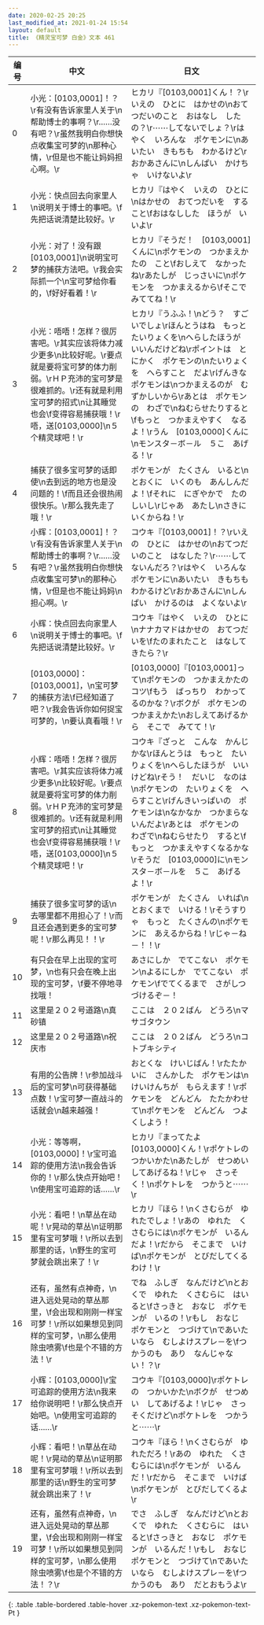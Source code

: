 ```yaml
---
date: 2020-02-25 20:25
last_modified_at: 2021-01-24 15:54
layout: default
title: 《精灵宝可梦 白金》文本 461
---
```

| 编号 | 中文 | 日文 |
| ---- | ---- | ---- |
| 0 | 小光：[0103,0001]！？\r有没有告诉家里人关于\n帮助博士的事啊？\r……没有吧？\r虽然我明白你想快点收集宝可梦的\n那种心情，\r但是也不能让妈妈担心啊。\r | ヒカリ『[0103,0001]くん！？\rいえの　ひとに　はかせの\nおてつだいのこと　おはなし　したの？\r⋯⋯してないでしょ？\rはやく　いろんな　ポケモンに\nあいたい　きもちも　わかるけど\rおかあさんに\nしんぱい　かけちゃ　いけないよ\r |
| 1 | 小光：快点回去向家里人\n说明关于博士的事吧。\f先把话说清楚比较好。\r | ヒカリ『はやく　いえの　ひとに\nはかせの　おてつだいを　すること\fおはなしした　ほうが　いいよ\r |
| 2 | 小光：对了！没有跟[0103,0001]\n说明宝可梦的捕获方法吧。\r我会实际抓一个\n宝可梦给你看的，\f好好看着！\r | ヒカリ『そうだ！　[0103,0001]くんに\nポケモンの　つかまえかたの　こと\fおしえて　なかったね\rあたしが　じっさいに\nポケモンを　つかまえるから\fそこで　みててね！\r |
| 3 | 小光：唔唔！怎样？很厉害吧。\r其实应该将体力减少更多\n比较好呢。\r要点就是要将宝可梦的体力削弱。\rＨＰ充沛的宝可梦是很难抓的。\r还有就是利用宝可梦的招式\n让其睡觉也会\f变得容易捕获哦！\r唔，送[0103,0000]\n５个精灵球吧！\r | ヒカリ『うふふ！\nどう？　すごいでしょ\rほんとうはね　もっと　たいりょくを\nへらしたほうが　いいんだけどね\rポイントは　とにかく　ポケモンの\nたいりょくを　へらすこと　だよ\rげんきな　ポケモンは\nつかまえるのが　むずかしいから\rあとは　ポケモンの　わざで\nねむらせたりすると\fもっと　つかまえやすく　なるよ！\rうん　[0103,0000]くんに\nモンスタ－ボ－ル　５こ　あげる！\r |
| 4 | 捕获了很多宝可梦的话即使\n去到远的地方也是没问题的！\f而且还会很热闹很快乐。\r那么我先走了哦！\r | ポケモンが　たくさん　いると\nとおくに　いくのも　あんしんだよ！\fそれに　にぎやかで　たのしいし\rじゃあ　あたし\nさきに　いくからね！\r |
| 5 | 小辉：[0103,0001]！？\r有没有告诉家里人关于\n帮助博士的事啊？\r……没有吧？\r虽然我明白你想快点收集宝可梦\n的那种心情，\r但是也不能让妈妈\n担心啊。\r | コウキ『[0103,0001]！？\rいえの　ひとに　はかせの\nおてつだいのこと　はなした？\r⋯⋯してないんだろ？\rはやく　いろんな　ポケモンに\nあいたい　きもちも　わかるけど\rおかあさんに\nしんぱい　かけるのは　よくないよ\r |
| 6 | 小辉：快点回去向家里人\n说明关于博士的事吧。\f先把话说清楚比较好。\r | コウキ『はやく　いえの　ひとに\nナナカマドはかせの　おてつだいを\fたのまれたこと　はなしてきたら？\r |
| 7 | [0103,0000]：[0103,0001]，\n宝可梦的捕获方法\f已经知道了吧？\r我会告诉你如何捉宝可梦的，\n要认真看哦！\r | [0103,0000]『[0103,0001]って\nポケモンの　つかまえかたの　コツ\fもう　ばっちり　わかってるのかな？\rボクが　ポケモンの　つかまえかた\nおしえてあげるから　そこで　みてて！\r |
| 8 | 小辉：唔唔！怎样？很厉害吧。\r其实应该将体力减少更多\n比较好呢。\r要点就是要将宝可梦的体力削弱。\rＨＰ充沛的宝可梦是很难抓的。\r还有就是利用宝可梦的招式\n让其睡觉也会\f变得容易捕获哦！\r唔，送[0103,0000]\n５个精灵球吧！\r | コウキ『ざっと　こんな　かんじ　かな\rほんとうは　もっと　たいりょくを\nへらしたほうが　いいけどね\rそう！　だいじ　なのは\nポケモンの　たいりょくを　へらすこと\rげんきいっぱいの　ポケモンは\nなかなか　つかまらないんだよ\rあとは　ポケモンの　わざで\nねむらせたり　すると\fもっと　つかまえやすくなるかな\rそうだ　[0103,0000]に\nモンスタ－ボ－ルを　５こ　あげるよ！\r |
| 9 | 捕获了很多宝可梦的话\n去哪里都不用担心了！\r而且还会遇到更多的宝可梦呢！\r那么再见！！\r | ポケモンが　たくさん　いれば\nとおくまで　いける！\rそうすりゃ　もっと　たくさんの\nポケモンに　あえるからね！\rじゃ－ね－！！\r |
| 10 | 有只会在早上出现的宝可梦，\n也有只会在晚上出现的宝可梦，\f要不停地寻找哦！ | あさにしか　でてこない　ポケモン\nよるにしか　でてこない　ポケモン\fでてくるまで　さがしつづけるぞ－！ |
| 11 | 这里是２０２号道路\n真砂镇 | ここは　２０２ばん　どうろ\nマサゴタウン |
| 12 | 这里是２０２号道路\n祝庆市 | ここは　２０２ばん　どうろ\nコトブキシティ |
| 13 | 有用的公告牌！\r参加战斗后的宝可梦\n可获得基础点数！\r宝可梦一直战斗的话就会\n越来越强！ | おとくな　けいじばん！\rたたかいに　さんかした　ポケモンは\nけいけんちが　もらえます！\rポケモンを　どんどん　たたかわせて\nポケモンを　どんどん　つよくしよう！ |
| 14 | 小光：等等啊，[0103,0000]！\r宝可追踪的使用方法\n我会告诉你的！\r那么快点开始吧！\n使用宝可追踪的话……\r | ヒカリ『まってたよ　[0103,0000]くん！\rポケトレの　つかいかた\nあたしが　せつめい　してあげるね！\rじゃ　さっそく！\nポケトレを　つかうと⋯⋯\r |
| 15 | 小光：看吧！\n草丛在动呢！\r晃动的草丛\n证明那里有宝可梦哦！\r所以去到那里的话，\n野生的宝可梦就会跳出来了！\r | ヒカリ『ほら！\nくさむらが　ゆれたでしょ！\rあの　ゆれた　くさむらには\nポケモンが　いるんだよ！\rだから　そこまで　いけば\nポケモンが　とびだしてくるわけ！\r |
| 16 | 还有，虽然有点神奇，\n进入远处晃动的草丛那里，\f会出现和刚刚一样宝可梦！\r所以如果想见到同样的宝可梦，\n那么使用除虫喷雾\f也是个不错的方法！\r | でね　ふしぎ　なんだけど\nとおくで　ゆれた　くさむらに　はいると\fさっきと　おなじ　ポケモンが　いるの！\rもし　おなじ　ポケモンと　つづけて\nであいたいなら　むしよけスプレ－を\fつかうのも　あり　なんじゃない！？\r |
| 17 | 小辉：[0103,0000]\r宝可追踪的使用方法\n我来给你说明吧！\r那么快点开始吧。\n使用宝可追踪的话……\r | コウキ『[0103,0000]\rポケトレの　つかいかた\nボクが　せつめい　してあげるよ！\rじゃ　さっそくだけど\nポケトレを　つかうと⋯⋯\r |
| 18 | 小辉：看吧！\n草丛在动呢！\r晃动的草丛\n证明那里有宝可梦哦！\r所以去到那里的话\n野生的宝可梦就会跳出来了！\r | コウキ『ほら！\nくさむらが　ゆれただろ！\rあの　ゆれた　くさむらには\nポケモンが　いるんだ！\rだから　そこまで　いけば\nポケモンが　とびだしてくるよ\r |
| 19 | 还有，虽然有点神奇，\n进入远处晃动的草丛那里，\f会出现和刚刚一样宝可梦！\r所以如果想见到同样的宝可梦，\n那么使用除虫喷雾\f也是个不错的方法！？\r | でさ　ふしぎ　なんだけど\nとおくで　ゆれた　くさむらに　はいると\fさっきと　おなじ　ポケモンが　いるんだ！\rもし　おなじ　ポケモンと　つづけて\nであいたいなら　むしよけスプレ－を\fつかうのも　あり　だとおもうよ\r |
{: .table .table-bordered .table-hover .xz-pokemon-text .xz-pokemon-text-Pt }
